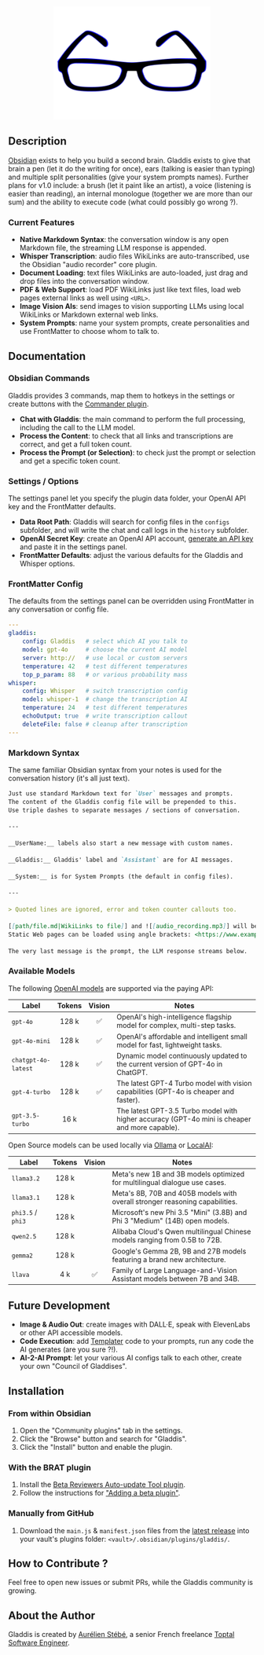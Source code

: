 <p align="center">
    <img height="230" width="320" alt="Gladdis Logo" src="https://raw.githubusercontent.com/AurelienStebe/Gladdis/main/gladdis.svg">
</p>

## Description

[Obsidian](https://obsidian.md) exists to help you build a second brain. Gladdis exists to give that brain a pen (let it do the writing for once), ears (talking is easier than typing) and multiple split personalities (give your system prompts names). Further plans for v1.0 include: a brush (let it paint like an artist), a voice (listening is easier than reading), an internal monologue (together we are more than our sum) and the ability to execute code (what could possibly go wrong ?).

### Current Features

- **Native Markdown Syntax**: the conversation window is any open Markdown file, the streaming LLM response is appended.
- **Whisper Transcription**: audio files WikiLinks are auto-transcribed, use the Obsidian "audio recorder" core plugin.
- **Document Loading**: text files WikiLinks are auto-loaded, just drag and drop files into the conversation window.
- **PDF & Web Support**: load PDF WikiLinks just like text files, load web pages external links as well using `<URL>`.
- **Image Vision AIs**: send images to vision supporting LLMs using local WikiLinks or Markdown external web links.
- **System Prompts**: name your system prompts, create personalities and use FrontMatter to choose whom to talk to.

## Documentation

### Obsidian Commands

Gladdis provides 3 commands, map them to hotkeys in the settings or create buttons with the [Commander plugin](https://github.com/phibr0/obsidian-commander).

- **Chat with Gladdis**: the main command to perform the full processing, including the call to the LLM model.
- **Process the Content**: to check that all links and transcriptions are correct, and get a full token count.
- **Process the Prompt (or Selection)**: to check just the prompt or selection and get a specific token count.

### Settings / Options

The settings panel let you specify the plugin data folder, your OpenAI API key and the FrontMatter defaults.

- **Data Root Path**: Gladdis will search for config files in the `configs` subfolder, and will write the chat and call logs in the `history` subfolder.
- **OpenAI Secret Key**: create an OpenAI API account, [generate an API key](https://platform.openai.com/account/api-keys) and paste it in the settings panel.
- **FrontMatter Defaults**: adjust the various defaults for the Gladdis and Whisper options.

### FrontMatter Config

The defaults from the settings panel can be overridden using FrontMatter in any conversation or config file.

```yaml
---
gladdis:
    config: Gladdis   # select which AI you talk to
    model: gpt-4o     # choose the current AI model
    server: http://   # use local or custom servers
    temperature: 42   # test different temperatures
    top_p_param: 88   # or various probability mass
whisper:
    config: Whisper   # switch transcription config
    model: whisper-1  # change the transcription AI
    temperature: 24   # test different temperatures
    echoOutput: true  # write transcription callout
    deleteFile: false # cleanup after transcription
---
```

### Markdown Syntax

The same familiar Obsidian syntax from your notes is used for the conversation history (it's all just text).

```md
Just use standard Markdown text for `User` messages and prompts.
The content of the Gladdis config file will be prepended to this.
Use triple dashes to separate messages / sections of conversation.

---

__UserName:__ labels also start a new message with custom names.

__Gladdis:__ Gladdis' label and `Assistant` are for AI messages.

__System:__ is for System Prompts (the default in config files).

---

> Quoted lines are ignored, error and token counter callouts too.

[[path/file.md|WikiLinks to file]] and ![[audio_recording.mp3]] will be parsed.
Static Web pages can be loaded using angle brackets: <https://www.example.com>.

The very last message is the prompt, the LLM response streams below.
```

### Available Models

The following [OpenAI models](https://platform.openai.com/docs/models) are supported via the paying API:

| Label               | Tokens | Vision | Notes                                                                                          |
| ------------------- | :----: | :----: | ---------------------------------------------------------------------------------------------- |
| `gpt-4o`            | 128 k  |   ✅   | OpenAI's high-intelligence flagship model for complex, multi-step tasks.                       |
| `gpt-4o-mini`       | 128 k  |   ✅   | OpenAI's affordable and intelligent small model for fast, lightweight tasks.                   |
| `chatgpt-4o-latest` | 128 k  |   ✅   | Dynamic model continuously updated to the current version of GPT-4o in ChatGPT.                |
| `gpt-4-turbo`       | 128 k  |   ✅   | The latest GPT-4 Turbo model with vision capabilities (GPT-4o is cheaper and faster).          |
| `gpt-3.5-turbo`     |  16 k  |        | The latest GPT-3.5 Turbo model with higher accuracy (GPT-4o mini is cheaper and more capable). |

Open Source models can be used locally via [Ollama](https://ollama.com/) or [LocalAI](https://localai.io/):

| Label             | Tokens | Vision | Notes                                                                        |
| ----------------- | :----: | :----: | ---------------------------------------------------------------------------- |
| `llama3.2`        | 128 k  |        | Meta's new 1B and 3B models optimized for multilingual dialogue use cases.   |
| `llama3.1`        | 128 k  |        | Meta's 8B, 70B and 405B models with overall stronger reasoning capabilities. |
| `phi3.5` / `phi3` | 128 k  |        | Microsoft's new Phi 3.5 "Mini" (3.8B) and Phi 3 "Medium" (14B) open models.  |
| `qwen2.5`         | 128 k  |        | Alibaba Cloud's Qwen multilingual Chinese models ranging from 0.5B to 72B.   |
| `gemma2`          | 128 k  |        | Google's Gemma 2B, 9B and 27B models featuring a brand new architecture.     |
| `llava`           |  4 k   |   ✅   | Family of Large Language-and-Vision Assistant models between 7B and 34B.     |

## Future Development

- **Image & Audio Out**: create images with DALL·E, speak with ElevenLabs or other API accessible models.
- **Code Execution**: add [Templater](https://github.com/SilentVoid13/Templater) code to your prompts, run any code the AI generates (are you sure ?!).
- **AI-2-AI Prompt**: let your various AI configs talk to each other, create your own "Council of Gladdises".

## Installation

### From within Obsidian

1. Open the "Community plugins" tab in the settings.
2. Click the "Browse" button and search for "Gladdis".
3. Click the "Install" button and enable the plugin.

### With the BRAT plugin

1. Install the [Beta Reviewers Auto-update Tool plugin](https://github.com/TfTHacker/obsidian42-brat).
2. Follow the instructions for ["Adding a beta plugin"](https://tfthacker.com/brat-quick-guide#Adding+a+beta+plugin).

### Manually from GitHub

1. Download the `main.js` & `manifest.json` files from the [latest release](https://github.com/AurelienStebe/Gladdis/releases) into your vault's plugins folder: `<vault>/.obsidian/plugins/gladdis/`.

## How to Contribute ?

Feel free to open new issues or submit PRs, while the Gladdis community is growing.

## About the Author

Gladdis is created by [Aurélien Stébé](https://github.com/AurelienStebe), a senior French freelance [Toptal Software Engineer](https://www.toptal.com/resume/aurelien-stebe).
